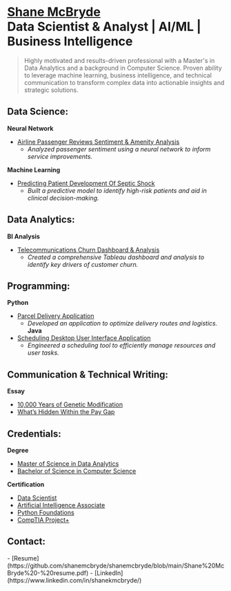 <h1><a href="https://github.com/shanemcbryde">Shane McBryde</a> <br/>Data Scientist & Analyst | AI/ML | Business Intelligence</h1>

> Highly motivated and results-driven professional with a Master's in Data Analytics and a background in Computer Science. Proven ability to leverage machine learning, business intelligence, and technical communication to transform complex data into actionable insights and strategic solutions.

<h2>Data Science:</h2>

<b>Neural Network</b>
- [Airline Passenger Reviews Sentiment & Amenity Analysis](https://github.com/shanemcbryde/sentiment)
  - *Analyzed passenger sentiment using a neural network to inform service improvements.*

<b>Machine Learning</b>
- [Predicting Patient Development Of Septic Shock](https://github.com/shanemcbryde/sepsisprediction)
  - *Built a predictive model to identify high-risk patients and aid in clinical decision-making.*

<h2>Data Analytics:</h2>

<b>BI Analysis</b>
- [Telecommunications Churn Dashboard & Analysis](https://github.com/shanemcbryde/telecom-churn-analysis)
  - *Created a comprehensive Tableau dashboard and analysis to identify key drivers of customer churn.*

<h2>Programming:</h2>

<b>Python</b>
- [Parcel Delivery Application](https://github.com/shanemcbryde/parcelservice.git)
  - *Developed an application to optimize delivery routes and logistics.*
 
<b>Java</b>
- [Scheduling Desktop User Interface Application](https://github.com/shanemcbryde/schedulingsystem.git)
  - *Engineered a scheduling tool to efficiently manage resources and user tasks.*

<h2>Communication & Technical Writing:</h2>

<b>Essay</b>
- [10,000 Years of Genetic Modification](https://github.com/shanemcbryde/composition/blob/main/10%2C000%20Years%20of%20Genetic%20Modification.pdf)
- [What’s Hidden Within the Pay Gap](https://github.com/shanemcbryde/composition/blob/main/What%E2%80%99s%20Hidden%20Within%20the%20Pay%20Gap.pdf)

<h2>Credentials:</h2>

<b>Degree</b>
- [Master of Science in Data Analytics](https://github.com/shanemcbryde/shanemcbryde/blob/main/Certifications/MS%20Data%20Analytics.pdf)
- [Bachelor of Science in Computer Science](https://github.com/shanemcbryde/shanemcbryde/blob/main/Certifications/BS%20Computer%20Science.pdf)

<b>Certification</b>
- [Data Scientist](https://github.com/shanemcbryde/shanemcbryde/blob/8c341e5effb786685c06dd8b67f452e4a3e48b70/Certifications/AI%20Academy/AI%20Academy%20Data%20Scientist%20Completion%20Certificate%20Spring%202022.pdf)
- [Artificial Intelligence Associate](https://github.com/shanemcbryde/shanemcbryde/blob/8c341e5effb786685c06dd8b67f452e4a3e48b70/Certifications/AI%20Academy/AI%20Academy%20AI%20Associate%20Completion%20Certificate%20Fall%202022.pdf)
- [Python Foundations](https://github.com/shanemcbryde/shanemcbryde/blob/main/Certifications/AI%20Academy/AI%20Academy%20Certificate%20of%20Completion%20-%20Foundations%20Course.pdf)
- [CompTIA Project+](https://github.com/shanemcbryde/shanemcbryde/blob/8c341e5effb786685c06dd8b67f452e4a3e48b70/Certifications/Comptia/CompTIA%20Project+%20certificate.pdf)

<h2>Contact:</h2>
- [Resume](https://github.com/shanemcbryde/shanemcbryde/blob/main/Shane%20McBryde%20-%20resume.pdf)
- [LinkedIn](https://www.linkedin.com/in/shanekmcbryde/)
